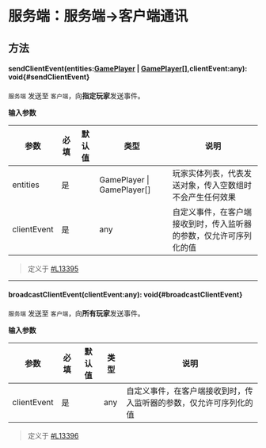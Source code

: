 <script setup>
import '/style.css'
</script>
# 服务端：服务端->客户端通讯
## 方法

#### <font id="API" />sendClientEvent(<font id="Type">entities:[GamePlayer](/GamePlayer/) | [GamePlayer](/GamePlayer/)[],clientEvent:any</font>)<font id="Type">:  void</font>{#sendClientEvent} 
`服务端` 发送至 `客户端`，向**指定玩家**发送事件。

**输入参数**

| **参数** | **必填** | **默认值** | **类型** | **说明** |
| --- | --- | --- | --- | --- |
| entities | 是 | | GamePlayer &#124; GamePlayer[] | 玩家实体列表，代表发送对象，传入空数组时不会产生任何效果 |
| clientEvent | 是 | | any | 自定义事件，在客户端接收到时，传入监听器的参数，仅允许可序列化的值 |

> 定义于 [#L13395](https://github.com/box3lab/arena_dts/blob/main/GameAPI.d.ts#L13395)
---


#### <font id="API" />broadcastClientEvent(<font id="Type">clientEvent:any</font>)<font id="Type">:  void</font>{#broadcastClientEvent} 
`服务端` 发送至 `客户端`，向**所有玩家**发送事件。

**输入参数**

| **参数** | **必填** | **默认值** | **类型** | **说明** |
| --- | --- | --- | --- | --- |
| clientEvent | 是 | | any | 自定义事件，在客户端接收到时，传入监听器的参数，仅允许可序列化的值 |

> 定义于 [#L13396](https://github.com/box3lab/arena_dts/blob/main/GameAPI.d.ts#L13396)
